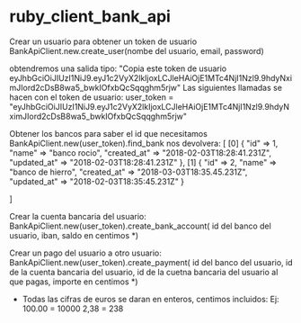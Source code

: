 # ruby_client_bank_api


Crear un usuario para obtener un token de usuario
BankApiClient.new.create_user(nombe del usuario, email, password)

obtendremos una salida tipo:
"Copia este token de usuario eyJhbGciOiJIUzI1NiJ9.eyJ1c2VyX2lkIjoxLCJleHAiOjE1MTc4NjI1Nzl9.9hdyNximJIord2cDsB8wa5_bwkIOfxbQcSqqghm5rjw"
Las siguientes llamadas se hacen con el token de usuario:
user_token = "eyJhbGciOiJIUzI1NiJ9.eyJ1c2VyX2lkIjoxLCJleHAiOjE1MTc4NjI1Nzl9.9hdyNximJIord2cDsB8wa5_bwkIOfxbQcSqqghm5rjw"

Obtener los bancos para saber el id que necesitamos
BankApiClient.new(user_token).find_bank
nos devolvera:
[
    [0] {
                "id" => 1,
              "name" => "banco rocio",
        "created_at" => "2018-02-03T18:28:41.231Z",
        "updated_at" => "2018-02-03T18:28:41.231Z"
    },
    [1] {
                "id" => 2,
              "name" => "banco de hierro",
        "created_at" => "2018-03-03T18:35.45.231Z",
        "updated_at" => "2018-02-03T18:35:45.231Z"
    }

]

Crear la cuenta bancaria del usuario:
BankApiClient.new(user_token).create_bank_account( id del banco del usuario, iban, saldo en centimos *)

Crear un pago del usuario a otro usuario:
BankApiClient.new(user_token).create_payment( id del banco del usuario, id de la cuenta bancaria del usuario,  id de la cuetna bancaria del usuario al que pagas, importe en centimos *)


* Todas las cifras de euros se daran en enteros, centimos incluidos:
Ej:
100.00 = 10000
2,38   = 238
